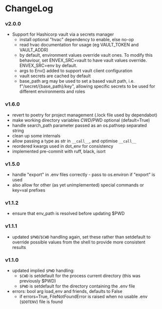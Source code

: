 # ChangeLog

### v2.0.0

- Support for Hashicorp vault via a secrets manager
    - install optional "hvac" dependency to enable, else no-op
    - read hvac documentation for usage (eg VAULT_TOKEN and VAULT_ADDR)
    - by default, environment values override vault ones. To modify this
      behaviour, set ENVEX_SRC=vault to have vault values override.
      ENVEX_SRC=env by default.
    - args to Env() added to support vault client configuration
    - vault secrets are cached by default
    - base_path arg may be used to set a based vault path, i.e. f"/secret/{base_path}/key",
      allowing specific secrets to be used for different environments and roles

### v1.6.0

- revert to poetry for project management (.lock file used by dependabot)
- make working directory variables $CWD/$PWD optional (default=True)
- handle search_path parameter passed as an os.pathsep separated string
- clean up some internals
- allow passing a type as str in `__call__`, and optimise `__call__`
- reordered kwargs used in dot_env for consistency
- implemented pre-commit with ruff, black, isort

### v1.5.0

- handle "export" in .env files correctly - pass to os.environ if "export" is used
- also allow for other (as yet unimplemented) special commands or key=val prefixes

### v1.1.2

- ensure that env_path is resolved before updating $PWD

### v1.1.1

- updated `$PWD`/`$CWD` handling again, set these rather than setdefault to override possible
  values from the shell to provide more consistent results

### v1.1.0

- updated implied `$PWD` handling:
    - `$CWD` is setdefault for the process current directory (this was previously $PWD)
    - `$PWD` is setdefault for the directory containing the .env file
- errors: bool arg load_env and friends, defaults to False
    - if errors=True, FileNotFoundError is raised when no usable .env (`$DOTENV`) file is found
